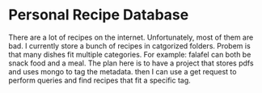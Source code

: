 
# Personal Recipe Database

There are a lot of recipes on the internet. Unfortunately, most of them are bad. I currently store a bunch of recipes in catgorized folders. Probem is that many dishes fit multiple categories. For example: falafel can both be snack food and a meal. The plan here is to have a project that stores pdfs and uses mongo to tag the metadata. then I can use a get request to perform queries and find recipes that fit a specific tag. 

